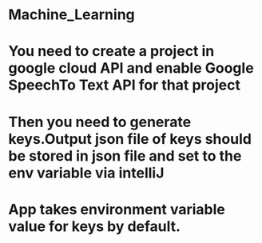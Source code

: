 # Machine_Learning
# You need to create a project in google cloud API and enable Google SpeechTo Text API for that project
# Then you need to generate keys.Output json file of keys should be stored in json file and set to the env variable via intelliJ
# App takes environment variable value for keys by default.
